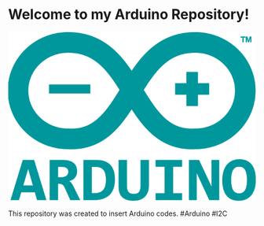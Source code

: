 # Welcome to my Arduino Repository!

![Imagem de versionamento](./Arduino.png)

This repository was created to insert Arduino codes.
#Arduino #I2C